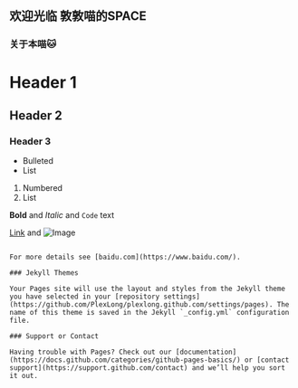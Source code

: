 ## 欢迎光临  敦敦喵的SPACE



### 关于本喵🐱


# Header 1
## Header 2
### Header 3

- Bulleted
- List

1. Numbered
2. List

**Bold** and _Italic_ and `Code` text

[Link](url) and ![Image](src)
```

For more details see [baidu.com](https://www.baidu.com/).

### Jekyll Themes

Your Pages site will use the layout and styles from the Jekyll theme you have selected in your [repository settings](https://github.com/PlexLong/plexlong.github.com/settings/pages). The name of this theme is saved in the Jekyll `_config.yml` configuration file.

### Support or Contact

Having trouble with Pages? Check out our [documentation](https://docs.github.com/categories/github-pages-basics/) or [contact support](https://support.github.com/contact) and we’ll help you sort it out.
